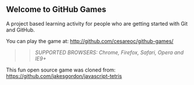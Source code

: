 ## Welcome to GitHub Games

A project based learning activity for people who are getting started with Git and GitHub.

You can play the game at: http://github.com/cesareoc/github-games/

>> _*SUPPORTED BROWSERS*: Chrome, Firefox, Safari, Opera and IE9+_

This fun open source game was cloned from: https://github.com/jakesgordon/javascript-tetris
